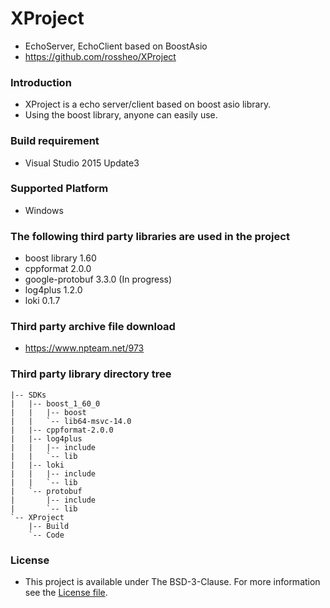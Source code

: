 # XProject
 - EchoServer, EchoClient based on BoostAsio
 - https://github.com/rossheo/XProject

### Introduction

 - XProject is a echo server/client based on boost asio library.
 - Using the boost library, anyone can easily use.

### Build requirement
 - Visual Studio 2015 Update3

### Supported Platform
 - Windows

### The following third party libraries are used in the project
 - boost library 1.60
 - cppformat 2.0.0
 - google-protobuf 3.3.0 (In progress)
 - log4plus 1.2.0
 - loki 0.1.7

### Third party archive file download
 - https://www.npteam.net/973

### Third party library directory tree
```
|-- SDKs
|   |-- boost_1_60_0
|   |   |-- boost
|   |   `-- lib64-msvc-14.0
|   |-- cppformat-2.0.0
|   |-- log4plus
|   |   |-- include
|   |   `-- lib
|   |-- loki
|   |   |-- include
|   |   `-- lib
|   `-- protobuf
|       |-- include
|       `-- lib
`-- XProject
    |-- Build
    `-- Code
```

### License
- This project is available under The BSD-3-Clause. For more information see the [License file](//github.com/rossheo/XProject/blob/master/LICENSE).
